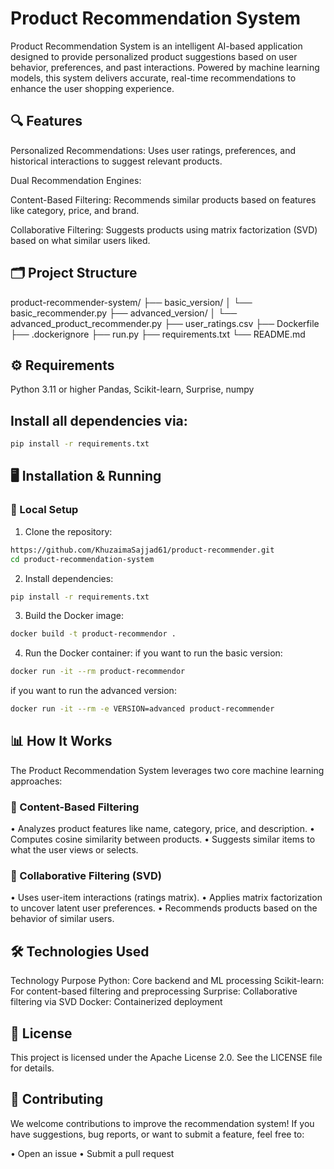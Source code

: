 # Product Recommendation System
Product Recommendation System is an intelligent AI-based application designed to provide personalized product suggestions based on user behavior, preferences, and past interactions. Powered by machine learning models, this system delivers accurate, real-time recommendations to enhance the user shopping experience.

## 🔍 Features
Personalized Recommendations: Uses user ratings, preferences, and historical interactions to suggest relevant products.

Dual Recommendation Engines:

Content-Based Filtering: Recommends similar products based on features like category, price, and brand.

Collaborative Filtering: Suggests products using matrix factorization (SVD) based on what similar users liked.

## 🗂️ Project Structure
product-recommender-system/
├── basic_version/
│   └── basic_recommender.py
├── advanced_version/
│   └── advanced_product_recommender.py
├── user_ratings.csv
├── Dockerfile
├── .dockerignore
├── run.py
├── requirements.txt
└── README.md

## ⚙️ Requirements
Python 3.11 or higher
Pandas, Scikit-learn, Surprise, numpy

## Install all dependencies via:

```bash
pip install -r requirements.txt
```
## 🖥️ Installation & Running
### 🔧 Local Setup

1. Clone the repository:
```bash
https://github.com/KhuzaimaSajjad61/product-recommender.git
cd product-recommendation-system
```

2. Install dependencies:

```bash
pip install -r requirements.txt
```
3. Build the Docker image:

```bash
docker build -t product-recommendor .
```
4. Run the Docker container:
if you want to run the basic version:

```bash
docker run -it --rm product-recommendor
```
if you want to run the advanced version:

```bash
docker run -it --rm -e VERSION=advanced product-recommender
```

## 📊 How It Works
The Product Recommendation System leverages two core machine learning approaches:

### 🧠 Content-Based Filtering
• Analyzes product features like name, category, price, and description.
• Computes cosine similarity between products.
• Suggests similar items to what the user views or selects.

### 🤝 Collaborative Filtering (SVD)
• Uses user-item interactions (ratings matrix).
• Applies matrix factorization to uncover latent user preferences.
• Recommends products based on the behavior of similar users.


## 🛠️ Technologies Used
Technology	Purpose
Python:	Core backend and ML processing
Scikit-learn: For content-based filtering and preprocessing
Surprise: Collaborative filtering via SVD
Docker: Containerized deployment



## 📜 License
This project is licensed under the Apache License 2.0.
See the LICENSE file for details.

## 🤝 Contributing
We welcome contributions to improve the recommendation system!
If you have suggestions, bug reports, or want to submit a feature, feel free to:

• Open an issue
• Submit a pull request

